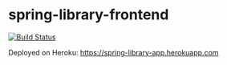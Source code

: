 # spring-library-frontend

[![Build Status](https://travis-ci.org/GrigoriyLyullin/spring-library-frontend.svg?branch=master)](https://travis-ci.org/GrigoriyLyullin/spring-library-frontend)

Deployed on Heroku: https://spring-library-app.herokuapp.com